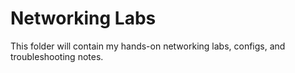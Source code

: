 # Networking Labs

This folder will contain my hands-on networking labs, configs, and troubleshooting notes.
